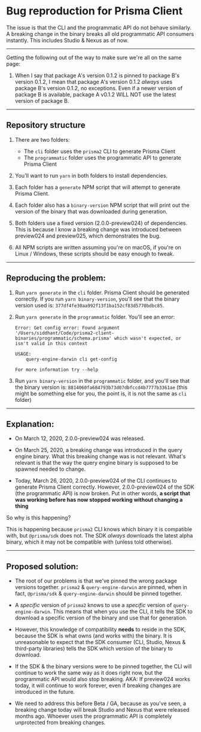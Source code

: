# Bug reproduction for Prisma Client

The issue is that the CLI and the programmatic API do not behave similarly. A breaking change in the binary breaks all old programmatic API consumers instantly. This includes Studio & Nexus as of now.

---

Getting the following out of the way to make sure we're all on the same page:

1. When I say that package A's version 0.1.2 is pinned to package B's version 0.1.2, I mean that package A's version 0.1.2 _always_ uses package B's version 0.1.2, no exceptions. Even if a newer version of package B is available, package A v0.1.2 WILL NOT use the latest version of package B.

---

## Repository structure

1. There are two folders:

    - The `cli` folder uses the `prisma2` CLI to generate Prisma Client
    - The `programmatic` folder uses the programmatic API to generate Prisma Client

2. You'll want to run `yarn` in both folders to install dependencies.

3. Each folder has a `generate` NPM script that will attempt to generate Prisma Client.

4. Each folder also has a `binary-version` NPM script that will print out the version of the binary that was downloaded during generation.

5. Both folders use a fixed version (2.0.0-preview024) of dependencies. This is because I know a breaking change was introduced between preview024 and preview025, which demonstrates the bug.

6. All NPM scripts are written assuming you're on macOS, if you're on Linux / Windows, these scripts should be easy enough to tweak.

---

## Reproducing the problem:

1. Run `yarn generate` in the `cli` folder. Prisma Client should be generated correctly. If you run `yarn binary-version`, you'll see that the binary version used is: `377df4fe30aa992f13f1ba152cf83d5770bdbc85`.
2. Run `yarn generate` in the `programmatic` folder. You'll see an error:

    ```
    Error: Get config error: Found argument '/Users/siddhant/Code/prisma2-client-binaries/programmatic/schema.prisma' which wasn't expected, or isn't valid in this context

    USAGE:
        query-engine-darwin cli get-config

    For more information try --help
    ```

3. Run `yarn binary-version` in the `programmatic` folder, and you'll see that the binary version is: `8814060fa684793b73d07dbfccd4b7777b3361ae` (this might be something else for you, the point is, it is not the same as `cli` folder)

---

## Explanation:

- On March 12, 2020, 2.0.0-preview024 was released.

- On March 25, 2020, a breaking change was introduced in the query engine binary. What this breaking change was is not relevant. What's relevant is that the way the query engine binary is supposed to be spawned needed to change.

- Today, March 26, 2020, 2.0.0-preview024 of the CLI continues to generate Prisma Client correctly. However, 2.0.0-preview024 of the SDK (the programmatic API) is now broken. Put in other words, **a script that was working before has now stopped working without changing a thing**

So why is this happening?

This is happening because `prisma2` CLI knows which binary it is compatible with, but `@prisma/sdk` does not. The SDK _always_ downloads the latest alpha binary, which it may not be compatible with (unless told otherwise).

---

## Proposed solution:

- The root of our problems is that we've pinned the wrong package versions together. `prisma2` & `query-engine-darwin` are pinned, when in fact, `@prisma/sdk` & `query-engine-darwin` should be pinned together.

- A _specific_ version of `prisma2` knows to use a _specific_ version of `query-engine-darwin`. This means that when you use the CLI, it tells the SDK to download a specific version of the binary and use that for generation.

- However, this knowledge of compatibility **needs** to reside in the SDK, because the SDK is what owns (and works with) the binary. It is unreasonable to expect that the SDK consumer (CLI, Studio, Nexus & third-party libraries) tells the SDK which version of the binary to download.

- If the SDK & the binary versions were to be pinned together, the CLI will continue to work the same way as it does right now, but the programmatic API would also stop breaking. AKA: If preview024 works today, it will continue to work forever, even if breaking changes are introduced in the future.

- We need to address this before Beta / GA, because as you've seen, a breaking change today will break Studio and Nexus that were released months ago. Whoever uses the programmatic API is completely unprotected from breaking changes.
